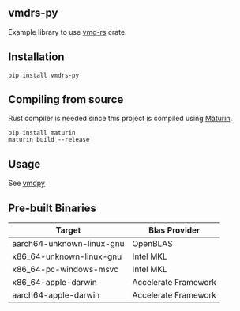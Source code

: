 vmdrs-py
---

Example library to use [vmd-rs](https://github.com/jiafuei/vmd-rs) crate.


Installation
---
```
pip install vmdrs-py
```

Compiling from source
---
Rust compiler is needed since this project is compiled using [Maturin](https://github.com/PyO3/maturin). 
```
pip install maturin
maturin build --release
```

Usage
---
See [vmdpy](https://github.com/vrcarva/vmdpy)

Pre-built Binaries
---

| Target                    | Blas Provider        |
|---------------------------|----------------------|
| aarch64-unknown-linux-gnu | OpenBLAS             |
| x86_64-unknown-linux-gnu  | Intel MKL            |
| x86_64-pc-windows-msvc    | Intel MKL            |
| x86_64-apple-darwin       | Accelerate Framework |
| aarch64-apple-darwin      | Accelerate Framework |
